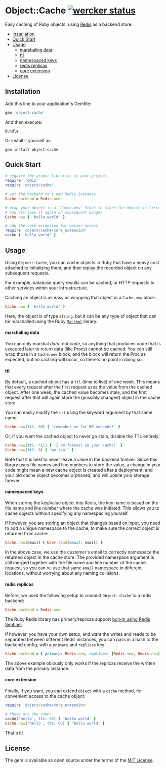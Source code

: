 # Object::Cache [![wercker status](https://app.wercker.com/status/8f5b16e230784fd4bd75f267d5d62e85/s/master "wercker status")](https://app.wercker.com/project/bykey/8f5b16e230784fd4bd75f267d5d62e85)

Easy caching of Ruby objects, using [Redis](http://redis.io) as a backend store.

* [Installation](#installation)
* [Quick Start](#quick-start)
* [Usage](#usage)
  * [marshaling data](#marshaling-data)
  * [ttl](#ttl)
  * [namespaced keys](#namespaced-keys)
  * [redis replicas](#redis-replicas)
  * [core extension](#core-extension)
* [License](#license)

## Installation

Add this line to your application's Gemfile:

```ruby
gem 'object-cache'
```

And then execute:

```shell
bundle
```

Or install it yourself as:

```shell
gem install object-cache
```

## Quick Start

```ruby
# require the proper libraries in your project
require 'redis'
require 'object/cache'

# set the backend to a new Redis instance
Cache.backend = Redis.new

# wrap your object in a `Cache.new` block to store the object on first usage,
# and retrieve it again on subsequent usages
Cache.new { 'hello world' }

# add the core extension for easier access
require 'object/cache/core_extension'
cache { 'hello world' }
```

## Usage

Using `Object::Cache`, you can cache objects in Ruby that have a heavy cost
attached to initializing them, and then replay the recorded object on any
subsequent requests.

For example, database query results can be cached, or HTTP requests to other
services within your infrastructure.

Caching an object is as easy as wrapping that object in a `Cache.new` block:

```ruby
Cache.new { 'hello world' }
```

Here, the object is of type `String`, but it can be any type of object that can
be marshalled using the Ruby [`Marshal`][marshal] library.

#### marshaling data

You can only marshal _data_, not _code_, so anything that produces code that is
executed later to return data (like Procs) cannot be cached. You can still wrap
those in a `Cache.new` block, and the block will return the Proc as expected,
but no caching will occur, so there's no point in doing so.

#### ttl

By default, a cached object has a `ttl` (time to live) of one week. This means
that every request after the first request uses the value from the cached
object. After one week, the cached value becomes stale, and the first request
after that will again store the (possibly changed) object in the cache store.

You can easily modify the `ttl` using the keyword argument by that same name:

```ruby
Cache.new(ttl: 60) { 'remember me for 60 seconds!' }
```

Or, if you want the cached object to never go stale, disable the TTL entirely:

```ruby
Cache.new(ttl: nil) { 'I am forever in your cache!' }
Cache.new(ttl: 0) { 'me too!' }
```

Note that it is best to never leave a value in the backend forever. Since this
library uses file names and line numbers to store the value, a change in your
code might mean a new cache object is created after a deployment, and your old
cache object becomes orphaned, and will polute your storage forever.

#### namespaced keys

When storing the key/value object into Redis, the key name is based on the file
name and line number where the cache was initiated. This allows you to cache
objects without specifying any namespacing yourself.

If however, you are storing an object that changes based on input, you need to
add a unique namespace to the cache, to make sure the correct object is returned
from cache:

```ruby
Cache.new(email) { User.find(email: email) }
```

In the above case, we use the customer's email to correctly namespace the
returned object in the cache store. The provided namespace argument is still
merged together with the file name and line number of the cache request, so you
can re-use that same `email` namespace in different locations, without worrying
about any naming collisions.

#### redis replicas

Before, we used the following setup to connect `Object::Cache` to a redis
backend:

```ruby
Cache.backend = Redis.new
```

The Ruby Redis library has primary/replicas support [buit-in using Redis
Sentinel][sentinel].

If however, you have your own setup, and want the writes and reads to be
separated between different Redis instances, you can pass in a hash to the
backend config, with a `primary` and `replicas` key:

```ruby
Cache.backend = { primary: Redis.new, replicas: [Redis.new, Redis.new] }
```

The above example obiously only works if the replicas receive the written data
from the primary instance.

#### core extension

Finally, if you want, you can extend `Object` with a `cache` method, for
convenient access to the cache object:

```ruby
require 'object/cache/core_extension'

# these are the same:
cache('hello', ttl: 60) { 'hello world' }
Cache.new('hello', ttl: 60) { 'hello world' }
```

That's it!

## License

The gem is available as open source under the terms of the [MIT License](http://opensource.org/licenses/MIT).

[marshal]: http://ruby-doc.org/core-2.3.0/Marshal.html
[sentinel]: https://github.com/redis/redis-rb#sentinel-support
